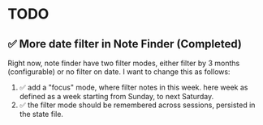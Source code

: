 # TODO

## ✅ More date filter in Note Finder (Completed)

Right now, note finder have two filter modes, either filter by 3 months (configurable) or no filter on date. I want to change this as follows:

1. ✅ add a "focus" mode, where filter notes in this week. here week as defined as a week starting from Sunday, to next Saturday.
2. ✅ the filter mode should be remembered across sessions, persisted in the state file.


